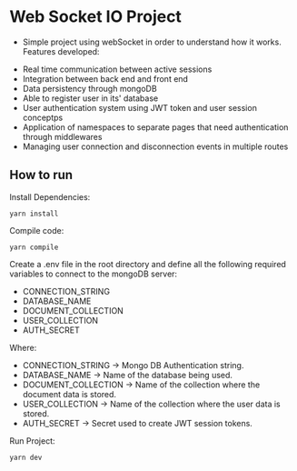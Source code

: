# Web Socket IO Project

- Simple project using webSocket in order to understand how it works. Features developed:

* Real time communication between active sessions
* Integration between back end and front end
* Data persistency through mongoDB
* Able to register user in its' database
* User authentication system using JWT token and user session conceptps
* Application of namespaces to separate pages that need authentication through middlewares
* Managing user connection and disconnection events in multiple routes

## How to run

Install Dependencies:

```
yarn install
```

Compile code:

```
yarn compile
```

Create a .env file in the root directory and define all the following required variables to connect to the mongoDB server:

- CONNECTION_STRING
- DATABASE_NAME
- DOCUMENT_COLLECTION
- USER_COLLECTION
- AUTH_SECRET

Where:

- CONNECTION_STRING -> Mongo DB Authentication string.
- DATABASE_NAME -> Name of the database being used.
- DOCUMENT_COLLECTION -> Name of the collection where the document data is stored.
- USER_COLLECTION -> Name of the collection where the user data is stored.
- AUTH_SECRET -> Secret used to create JWT session tokens.

Run Project:

```
yarn dev
```
